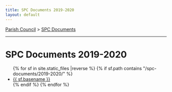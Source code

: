 ```yaml
---
title: SPC Documents 2019-2020
layout: default
---
```


[Parish Council](../..) > [SPC Documents](..)

-----


# SPC Documents 2019-2020

<ul class="flist">
{% for  sf in site.static_files |reverse %}
 {% if sf.path contains "/spc-documents/2019-2020/" %}
  <li>
   <a href="{{sf.path}}">{{ sf.basename }}</a>
  </li>
  {% endif %}
{% endfor %}
</ul>

